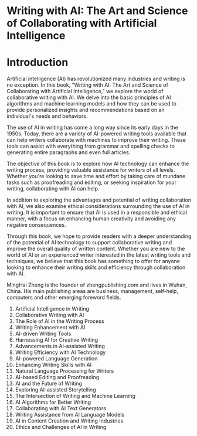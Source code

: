 # Writing with AI: The Art and Science of Collaborating with Artificial Intelligence

# Introduction

Artificial intelligence (AI) has revolutionized many industries and writing is no exception. In this book, "Writing with AI: The Art and Science of Collaborating with Artificial Intelligence," we explore the world of collaborative writing with AI. We delve into the basic principles of AI algorithms and machine learning models and how they can be used to provide personalized insights and recommendations based on an individual's needs and behaviors.

The use of AI in writing has come a long way since its early days in the 1950s. Today, there are a variety of AI-powered writing tools available that can help writers collaborate with machines to improve their writing. These tools can assist with everything from grammar and spelling checks to generating entire paragraphs and even full articles.

The objective of this book is to explore how AI technology can enhance the writing process, providing valuable assistance for writers of all levels. Whether you're looking to save time and effort by taking care of mundane tasks such as proofreading and editing, or seeking inspiration for your writing, collaborating with AI can help.

In addition to exploring the advantages and potential of writing collaboration with AI, we also examine ethical considerations surrounding the use of AI in writing. It is important to ensure that AI is used in a responsible and ethical manner, with a focus on enhancing human creativity and avoiding any negative consequences.

Through this book, we hope to provide readers with a deeper understanding of the potential of AI technology to support collaborative writing and improve the overall quality of written content. Whether you are new to the world of AI or an experienced writer interested in the latest writing tools and techniques, we believe that this book has something to offer for anyone looking to enhance their writing skills and efficiency through collaboration with AI.

MingHai Zheng is the founder of zhengpublishing.com and lives in Wuhan, China. His main publishing areas are business, management, self-help, computers and other emerging foreword fields.


1. Artificial Intelligence in Writing
2. Collaborative Writing with AI
3. The Role of AI in the Writing Process
4. Writing Enhancement with AI
5. AI-driven Writing Tools
6. Harnessing AI for Creative Writing
7. Advancements in AI-assisted Writing
8. Writing Efficiency with AI Technology
9. AI-powered Language Generation
10. Enhancing Writing Skills with AI
11. Natural Language Processing for Writers
12. AI-based Editing and Proofreading
13. AI and the Future of Writing
14. Exploring AI-assisted Storytelling
15. The Intersection of Writing and Machine Learning
16. AI Algorithms for Better Writing
17. Collaborating with AI Text Generators
18. Writing Assistance from AI Language Models
19. AI in Content Creation and Writing Industries
20. Ethics and Challenges of AI in Writing
